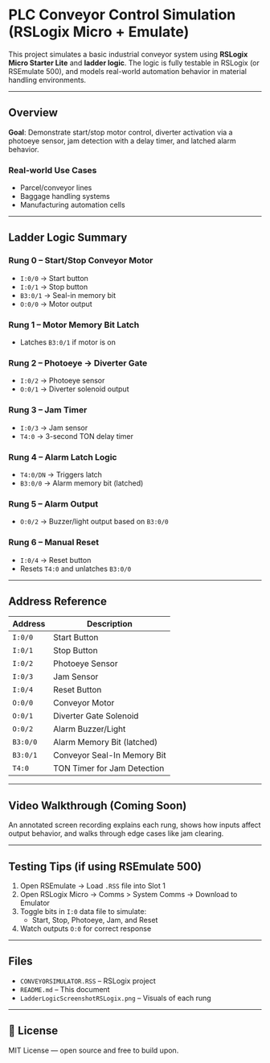 # PLC Conveyor Control Simulation (RSLogix Micro + Emulate)

This project simulates a basic industrial conveyor system using **RSLogix Micro Starter Lite** and **ladder logic**. The logic is fully testable in RSLogix (or RSEmulate 500), and models real-world automation behavior in material handling environments.

---

## Overview

**Goal**: Demonstrate start/stop motor control, diverter activation via a photoeye sensor, jam detection with a delay timer, and latched alarm behavior.

### Real-world Use Cases
- Parcel/conveyor lines
- Baggage handling systems
- Manufacturing automation cells

---

## Ladder Logic Summary

### Rung 0 – Start/Stop Conveyor Motor
- `I:0/0` → Start button
- `I:0/1` → Stop button
- `B3:0/1` → Seal-in memory bit
- `O:0/0` → Motor output

### Rung 1 – Motor Memory Bit Latch
- Latches `B3:0/1` if motor is on

### Rung 2 – Photoeye → Diverter Gate
- `I:0/2` → Photoeye sensor
- `O:0/1` → Diverter solenoid output

### Rung 3 – Jam Timer
- `I:0/3` → Jam sensor
- `T4:0` → 3-second TON delay timer

### Rung 4 – Alarm Latch Logic
- `T4:0/DN` → Triggers latch
- `B3:0/0` → Alarm memory bit (latched)

### Rung 5 – Alarm Output
- `O:0/2` → Buzzer/light output based on `B3:0/0`

### Rung 6 – Manual Reset
- `I:0/4` → Reset button
- Resets `T4:0` and unlatches `B3:0/0`

---

## Address Reference

| Address     | Description                        |
|-------------|------------------------------------|
| `I:0/0`     | Start Button                        |
| `I:0/1`     | Stop Button                         |
| `I:0/2`     | Photoeye Sensor                     |
| `I:0/3`     | Jam Sensor                          |
| `I:0/4`     | Reset Button                        |
| `O:0/0`     | Conveyor Motor                      |
| `O:0/1`     | Diverter Gate Solenoid              |
| `O:0/2`     | Alarm Buzzer/Light                  |
| `B3:0/0`    | Alarm Memory Bit (latched)          |
| `B3:0/1`    | Conveyor Seal-In Memory Bit         |
| `T4:0`      | TON Timer for Jam Detection         |

---

## Video Walkthrough (Coming Soon)
An annotated screen recording explains each rung, shows how inputs affect output behavior, and walks through edge cases like jam clearing.

---

## Testing Tips (if using RSEmulate 500)

1. Open RSEmulate → Load `.RSS` file into Slot 1
2. Open RSLogix Micro → Comms > System Comms → Download to Emulator
3. Toggle bits in `I:0` data file to simulate:
   - Start, Stop, Photoeye, Jam, and Reset
4. Watch outputs `O:0` for correct response

---

## Files
- `CONVEYORSIMULATOR.RSS` – RSLogix project
- `README.md` – This document
- `LadderLogicScreenshotRSLogix.png` – Visuals of each rung

---

## 📜 License
MIT License — open source and free to build upon.

